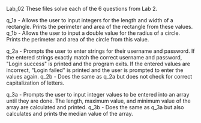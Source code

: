 Lab_02
These files solve each of the 6 questions from Lab 2.

q_1a - Allows the user to input integers for the length and width of a rectangle. Prints the perimeter and area of the rectangle from these values.
q_1b - Allows the user to input a double value for the radius of a circle. Prints the perimeter and area of the circle from this value.

q_2a - Prompts the user to enter strings for their username and password. If the entered strings exactly match the correct username and password, "Login success" is printed and        the program exits. If the entered values are incorrect, "Login failed" is printed and the user is prompted to enter the values again.
q_2b - Does the same as q_2a but does not check for correct capitalization of letters.

q_3a - Prompts the user to input integer values to be entered into an array until they are done. The length, maximum value, and minimum value of the array are calculated and          printed.
q_3b - Does the same as q_3a but also calculates and prints the median value of the array.
